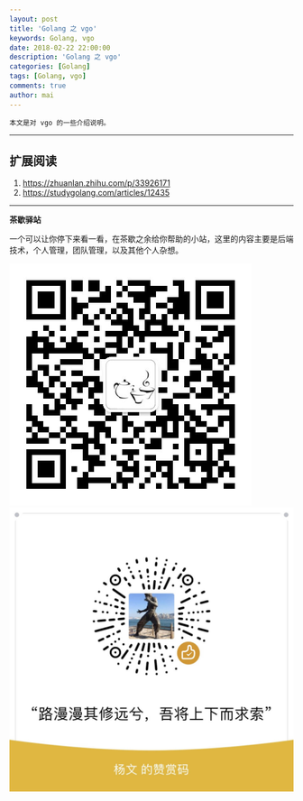```yaml
---
layout: post
title: 'Golang 之 vgo'
keywords: Golang, vgo
date: 2018-02-22 22:00:00
description: 'Golang 之 vgo'
categories: [Golang]
tags: [Golang, vgo]
comments: true
author: mai
---
```


    本文是对 vgo 的一些介绍说明。

----


## 扩展阅读

1. https://zhuanlan.zhihu.com/p/33926171
2. https://studygolang.com/articles/12435

----

**茶歇驿站**

一个可以让你停下来看一看，在茶歇之余给你帮助的小站，这里的内容主要是后端技术，个人管理，团队管理，以及其他个人杂想。

![茶歇驿站二维码](https://raw.githubusercontent.com/yangwenmai/maiyang.me/master/blog/tech_tea.jpg)
![打赏](https://raw.githubusercontent.com/yangwenmai/maiyang.me/master/blog/money.jpg)

